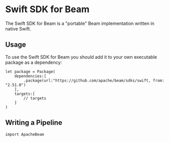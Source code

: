 # Swift SDK for Beam

The Swift SDK for Beam is a "portable" Beam implementation written in native Swift. 

## Usage

To use the Swift SDK for Beam you should add it to your own executable package as a dependency:
```
let package = Package(
    dependencies:[
        .package(url:"https://github.com/apache/beam/sdks/swift, from: "2.51.0")
    ],
    targets:[
        // targets
    ]
)
```

## Writing a Pipeline

```
import ApacheBeam



